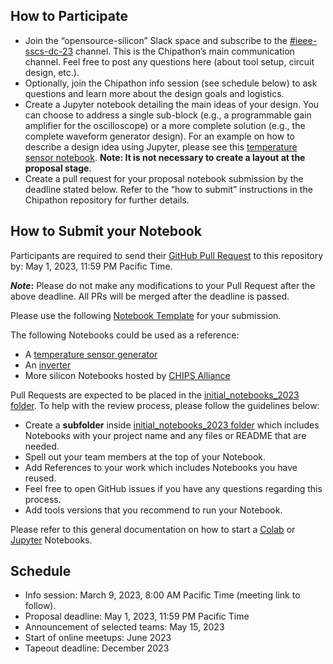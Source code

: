 
## How to Participate
- Join the “opensource-silicon” Slack space and subscribe to the [#ieee-sscs-dc-23](https://join.slack.com/share/enQtNDc1MjgzMTc4NTYyMC03YTY5NjI0NGUxN2UyMjgzZmI5YTQyYTcxMzQxY2M4NjUyMTk3ODE3ZTgzNTY2ZmQ3M2Y0NjYyZDQ4NWZjYmQ5) channel. This is the Chipathon’s main communication channel. Feel free to post any questions here (about tool setup, circuit design, etc.).
- Optionally, join the Chipathon info session (see schedule below) to ask questions and learn more about the design goals and logistics.
- Create a Jupyter notebook detailing the main ideas of your design. You can choose to address a single sub-block (e.g., a programmable gain amplifier for the oscilloscope) or a more complete solution (e.g., the complete waveform generator design). For an example on how to describe a design idea using Jupyter, please see this [temperature sensor notebook](https://github.com/idea-fasoc/OpenFASOC/blob/main/docs/source/notebooks/temp-sense-gen/temp_sense_genCollab.ipynb). 
**Note: It is not necessary to create a layout at the proposal stage**.
- Create a pull request for your proposal notebook submission by the deadline stated below. Refer to the “how to submit” instructions in the Chipathon repository for further details.

## How to Submit your Notebook
Participants are required to send their [GitHub Pull Request](https://docs.github.com/en/pull-requests/collaborating-with-pull-requests/proposing-changes-to-your-work-with-pull-requests/about-pull-requests) to this repository by: May 1, 2023, 11:59 PM Pacific Time. 

**_Note_:** Please do not make any modifications to your Pull Request after the above deadline. All PRs will be merged after the deadline is passed.

Please use the following [Notebook Template](template_notebook_to_follow.ipynb) for your submission.

The following Notebooks could be used as a reference:
  - A [temperature sensor generator](https://github.com/idea-fasoc/OpenFASOC/blob/main/docs/source/notebooks/temp-sense-gen/temp_sense_genCollab.ipynb)
  - An [inverter](https://developers.google.com/silicon/guides/digital-inverter-openlane)
  - More silicon Notebooks hosted by [CHIPS Alliance](https://github.com/chipsalliance/silicon-notebooks)

Pull Requests are expected to be placed in the [initial_notebooks_2023 folder](initial_notebooks_2023/submitted_notebooks). To help with the review process, please follow the guidelines below:
  - Create a **subfolder** inside [initial_notebooks_2023 folder](initial_notebooks_2023/submitted_notebooks) which includes Notebooks with your project name and any files or README that are needed.
  - Spell out your team members at the top of your Notebook.
  - Add References to your work which includes Notebooks you have reused.
  - Feel free to open GitHub issues if you have any questions regarding this process.
  - Add tools versions that you recommend to run your Notebook.

Please refer to this general documentation on how to start a [Colab](https://colab.research.google.com/) or [Jupyter](https://jupyter-notebook.readthedocs.io/) Notebooks.

## Schedule
- Info session: March 9, 2023, 8:00 AM Pacific Time (meeting link to follow).
- Proposal deadline: May 1, 2023, 11:59 PM Pacific Time 
- Announcement of selected teams: May 15, 2023
- Start of online meetups: June 2023
- Tapeout deadline: December 2023

